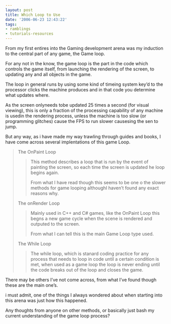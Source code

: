 ```yaml
---
layout: post
title: Which Loop to Use
date: '2006-06-23 12:43:22'
tags:
- ramblings
- tutorials-resources
---
```


From my first entires into the Gaming development arena was my induction to the central part of any game, the Game loop.

For any not in the know, the game loop is the part in the code which controls the game itself, from launching the rendering of the screen, to updating any and all objects in the game.

The loop in general runs by using some kind of timeing system key’d to the processor clicks the machine produces and in that code you determine what updates where.

As the screen onlyneeds tobe updated 25 times a second (for visual viewing), this is only a fraction of the processing capability of any machine is usedin the rendering process, unless the machine is too slow (or programming glitches) cause the FPS to run slower causesing the sen to jump.

But any way, as i have made my way trawling through guides and books, I have come across several implentations of this game Loop.

> The OnPaint Loop
> 
> > This method describes a loop that is run by the event of painting the screen, so each time the screen is updated he loop begins again.
> > 
> > From what I have read though this seems to be one o the slower methods for game looping althoughI haven’t found any exact reasons why.
> 
> The onRender Loop
> 
> > Mainly used in C++ and C# games, like the OnPaint Loop this begns a new game cycle when the scene is rendered and outputed to the screen.
> > 
> > From what I can tell this is the main Game Loop type used.
> 
> The While Loop
> 
> > The while loop, which is stanard coding practice for any process that needs to loop in code until a certain condition is met, when used as a game loop the loop is never ending until the code breaks out of the loop and closes the game.

There may be others I’ve not come across, from what I’ve found though these are the main one’s.

i must admit, one of the things I always wondered about when starting into this arena was just how this happened.

Any thoughts from anyone on other methods, or basically just bash my current understanding of the game loop process?

